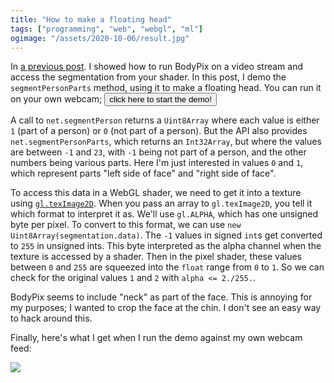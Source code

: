 ```yaml
---
title: "How to make a floating head"
tags: ["programming", "web", "webgl", "ml"]
ogimage: "/assets/2020-10-06/result.jpg"
---
```


In [a previous post](/2020/09/24/using-bodypix-segmentation-in-a-webgl-shader/).
I showed how to run BodyPix on a video stream
and access the segmentation from your shader.
In this post, 
I demo the `segmentPersonParts` method,
using it to make a floating head.
You can run it on your own webcam;
<button onclick="main(); this.onclick=null">click here to start the demo!</button>

A call to `net.segmentPerson` returns a `Uint8Array` 
where each value is either `1` (part of a person)
or `0` (not part of a person).
But the API also provides `net.segmentPersonParts`,
which returns an `Int32Array`,
but where the values are between `-1` and `23`,
with `-1` being not part of a person,
and the other numbers being various parts.
Here I'm just interested in values `0` and `1`,
which represent parts "left side of face" and "right side of face".

To access this data in a WebGL shader,
we need to get it into a texture using [`gl.texImage2D`](https://developer.mozilla.org/en-US/docs/Web/API/WebGLRenderingContext/texImage2D).
When you pass an array to `gl.texImage2D`,
you tell it which format to interpret it as.
We'll use `gl.ALPHA`, which has one unsigned byte per pixel.
To convert to this format, we can use `new Uint8Array(segmentation.data)`.
The `-1` values in signed `int`s get converted to `255` in unsigned ints.
This byte interpreted as the alpha channel when the texture is accessed by a shader.
Then in the pixel shader, these values between `0` and `255`
are squeezed into the `float` range from `0` to `1`.
So we can check for the original values `1` and `2` with
`alpha <= 2./255.`.

BodyPix seems to include "neck" as part of the face.
This is annoying for my purposes;
I wanted to crop the face at the chin.
I don't see an easy way to hack around this.

Finally, here's what I get when I run the demo against my own webcam feed:

<p><img src="{% link assets/2020-10-06/result.jpg %}"/></p>

<canvas id="display" style="position: fixed; bottom: 0; right: 0;"></canvas>

<script src="https://cdn.jsdelivr.net/npm/@tensorflow/tfjs@2.4"></script>

<script src="https://cdn.jsdelivr.net/npm/@tensorflow-models/body-pix@2.0"></script>

<script id="fragment-shader" type="glsl">
  precision mediump float;
  
  uniform sampler2D frame;
  uniform sampler2D mask;

  uniform float texWidth;
  uniform float texHeight;

  void main(void) {
    vec2 texCoord = vec2(gl_FragCoord.x/texWidth, 1.0 - (gl_FragCoord.y/texHeight));
    //gl_FragColor = texture2D(mask, texCoord);
    gl_FragColor = vec4(texture2D(frame, texCoord).rgb, texture2D(mask, texCoord).a <= 2./255. ? 1. : 0.);
  }
</script>
<video id="webcam" style="display: none;"></video>

<script>
  const webcamVideoEl = document.getElementById('webcam');
  const displayCanvasEl = document.getElementById("display");
  const gl = displayCanvasEl.getContext("webgl", { premultipliedAlpha: false });

  const vs = gl.createShader(gl.VERTEX_SHADER);
  gl.shaderSource(vs, 'attribute vec2 c; void main(void) { gl_Position=vec4(c, 0.0, 1.0); }');
  gl.compileShader(vs);

  const fs = gl.createShader(gl.FRAGMENT_SHADER);
  gl.shaderSource(fs, document.getElementById("fragment-shader").innerText);
  gl.compileShader(fs);
  if (!gl.getShaderParameter(fs, gl.COMPILE_STATUS)) {
    console.error(gl.getShaderInfoLog(fs));
  }

  const prog = gl.createProgram();
  gl.attachShader(prog, vs);
  gl.attachShader(prog, fs);
  gl.linkProgram(prog);
  gl.useProgram(prog);

  const vb = gl.createBuffer();
  gl.bindBuffer(gl.ARRAY_BUFFER, vb);
  gl.bufferData(gl.ARRAY_BUFFER, new Float32Array([ -1,1,  -1,-1,  1,-1,  1,1 ]), gl.STATIC_DRAW);

  const coordLoc = gl.getAttribLocation(prog, 'c');
  gl.vertexAttribPointer(coordLoc, 2, gl.FLOAT, false, 0, 0);
  gl.enableVertexAttribArray(coordLoc);

  gl.activeTexture(gl.TEXTURE0);
  const frame = gl.createTexture();
  gl.bindTexture(gl.TEXTURE_2D, frame);
  gl.texParameteri(gl.TEXTURE_2D, gl.TEXTURE_WRAP_S, gl.CLAMP_TO_EDGE);
  gl.texParameteri(gl.TEXTURE_2D, gl.TEXTURE_WRAP_T, gl.CLAMP_TO_EDGE);
  gl.texParameteri(gl.TEXTURE_2D, gl.TEXTURE_MIN_FILTER, gl.LINEAR);
  
  gl.activeTexture(gl.TEXTURE1);
  const background = gl.createTexture();
  gl.bindTexture(gl.TEXTURE_2D, background);
  gl.texParameteri(gl.TEXTURE_2D, gl.TEXTURE_WRAP_S, gl.CLAMP_TO_EDGE);
  gl.texParameteri(gl.TEXTURE_2D, gl.TEXTURE_WRAP_T, gl.CLAMP_TO_EDGE);
  gl.texParameteri(gl.TEXTURE_2D, gl.TEXTURE_MIN_FILTER, gl.LINEAR);

  const frameTexLoc = gl.getUniformLocation(prog, "frame");
  const maskTexLoc = gl.getUniformLocation(prog, "mask");
  const texWidthLoc = gl.getUniformLocation(prog, "texWidth");
  const texHeightLoc = gl.getUniformLocation(prog, "texHeight");

  async function main() {
    const stream = await navigator.mediaDevices.getUserMedia({ video: { facingMode: 'user' } });
    webcamVideoEl.srcObject = stream;
    webcamVideoEl.play();
    const net = await bodyPix.load({
      architecture: 'MobileNetV1',
      outputStride: 16,
      multiplier: 0.75,
      quantBytes: 2
    });

    function renderLoop(now, metadata) {
      displayCanvasEl.width = metadata.width;
      displayCanvasEl.height = metadata.height;
      gl.viewport(0, 0, metadata.width, metadata.height);
      gl.activeTexture(gl.TEXTURE0);
      gl.texImage2D(gl.TEXTURE_2D, 0, gl.RGB, gl.RGB, gl.UNSIGNED_BYTE, webcamVideoEl);
      gl.uniform1i(frameTexLoc, 0);
      gl.uniform1i(maskTexLoc, 1);
      gl.uniform1f(texWidthLoc, metadata.width);
      gl.uniform1f(texHeightLoc, metadata.height);
      gl.drawArrays(gl.TRIANGLE_FAN, 0, 4);

      webcamVideoEl.requestVideoFrameCallback(renderLoop);
    }
    webcamVideoEl.requestVideoFrameCallback(renderLoop);

    async function segmentLoop(now, metadata) {
      // Work around this bug: https://github.com/tensorflow/tfjs-models/pull/523
      webcamVideoEl.width = metadata.width;
      webcamVideoEl.height = metadata.height;

      const segmentation = await net.segmentPersonParts(webcamVideoEl, { 
        internalResolution: 'medium',  // does make a difference; TODO investigate what precisely this does
        maxDetections: 1,
        segmentationThreshold: 0.7,
        flipHorizontal: false,
        scoreThreshold: 0.2
      });

      const byteData = new Uint8Array(segmentation.data);

      gl.activeTexture(gl.TEXTURE1);
      gl.texImage2D(
        gl.TEXTURE_2D,        // target 
        0,                    // level
        gl.ALPHA,             // internalformat
        segmentation.width,   // width
        segmentation.height,  // height
        0,                    // border, "Must be 0"
        gl.ALPHA,             // format, "must be the same as internalformat"
        gl.UNSIGNED_BYTE,     // type of data below
        byteData     // pixels
      );  

      webcamVideoEl.requestVideoFrameCallback(segmentLoop);
    }
    webcamVideoEl.requestVideoFrameCallback(segmentLoop);
  };
</script>
